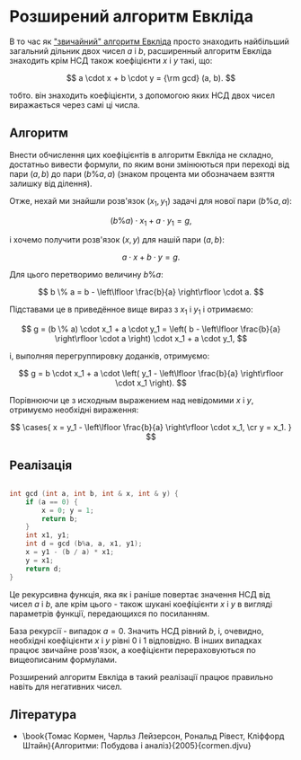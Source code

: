 # Розширений алгоритм Евкліда

В то час як ["звичайний" алгоритм Евкліда](euclid_algorithm) просто знаходить найбільший загальний дільник двох чисел $a$ і $b$, расширенный алгоритм Евкліда знаходить крім НСД також коефіцієнти $x$ і $y$ такі, що:

$$
a \cdot x + b \cdot y = {\rm gcd} (a, b).
$$

тобто. він знаходить коефіцієнти, з допомогою яких НСД двох чисел виражається через самі ці числа.

## Алгоритм

Внести обчислення цих коефіцієнтів в алгоритм Евкліда не складно, достатньо вивести формули, по яким вони змінюються при переході від пари $(a,b)$ до пари $(b\%a,a)$ (знаком процента ми обозначаем взяття залишку від ділення).

Отже, нехай ми знайшли розв'язок $(x_1,y_1)$ задачі для нової пари $(b\%a,a)$:

$$
(b \% a) \cdot x_1 + a \cdot y_1 = g,
$$

і хочемо получити розв'язок $(x,y)$ для нашій пари $(a,b)$:

$$
a \cdot x + b \cdot y = g.
$$

Для цього перетворимо величину $b \% a$:

$$
b \% a = b - \left\lfloor \frac{b}{a} \right\rfloor \cdot a.
$$

Підставами це в приведённое вище вираз з $x_1$ і $y_1$ і отримаємо:

$$
g = (b \% a) \cdot x_1 + a \cdot y_1 = \left( b - \left\lfloor \frac{b}{a} \right\rfloor \cdot a \right) \cdot x_1 + a \cdot y_1,
$$

і, выполняя перегруппировку доданків, отримуємо:

$$
g = b \cdot x_1 + a \cdot \left( y_1 - \left\lfloor \frac{b}{a} \right\rfloor \cdot x_1 \right).
$$

Порівнюючи це з исходным выражением над невідомими $x$ і $y$, отримуємо необхідні вираження:

$$
\cases{
x = y_1 - \left\lfloor \frac{b}{a} \right\rfloor \cdot x_1, \cr
y = x_1.
}
$$

## Реалізація

<!--- TODO: specify code snippet id -->
``` cpp

int gcd (int a, int b, int & x, int & y) {
    if (a == 0) {
        x = 0; y = 1;
        return b;
    }
    int x1, y1;
    int d = gcd (b%a, a, x1, y1);
    x = y1 - (b / a) * x1;
    y = x1;
    return d;
}
```

Це рекурсивна функція, яка як і раніше повертає значення НСД від чисел $a$ і $b$, але крім цього - також шукані коефіцієнти $x$ і $y$ в вигляді параметрів функції, передающихся по посиланням.

База рекурсії - випадок $a = 0$. Значить НСД рівний $b$, і, очевидно, необхідні коефіцієнти $x$ і $y$ рівні $0$ і $1$ відповідно. В інших випадках працює звичайне розв'язок, а коефіцієнти перераховуються по вищеописаним формулами.

Розширений алгоритм Евкліда в такий реалізації працює правильно навіть для негативних чисел.

## Література

* \book{Томас Кормен, Чарльз Лейзерсон, Рональд Рівест, Кліффорд Штайн}{Алгоритми: Побудова і аналіз}{2005}{cormen.djvu}

